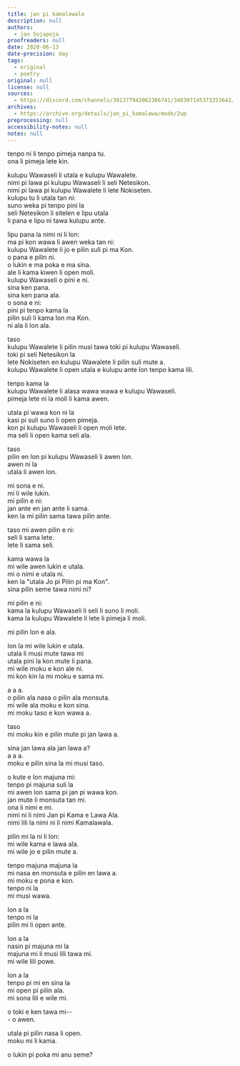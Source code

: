 ```yaml
---
title: jan pi kamalawala
description: null
authors:
  - jan Sojapoja
proofreaders: null
date: 2020-06-13
date-precision: day
tags:
  - original
  - poetry
original: null
license: null
sources:
  - https://discord.com/channels/301377942062366741/340307145373253642/721262364187426836
archives:
  - https://archive.org/details/jan_pi_kamalawa/mode/2up
preprocessing: null
accessibility-notes: null
notes: null
---
```


tenpo ni li tenpo pimeja nanpa tu.  \
ona li pimeja lete kin.

kulupu Wawaseli li utala e kulupu Wawalete.  \
nimi pi lawa pi kulupu Wawaseli li seli Netesikon.  \
nimi pi lawa pi kulupu Wawalete li lete Nokiseten.  \
kulupu tu li utala tan ni:  \
 suno weka pi tenpo pini la  \
 seli Netesikon li sitelen e lipu utala  \
 li pana e lipu ni tawa kulupu ante.

lipu pana la nimi ni li lon:  \
 ma pi kon wawa li awen weka tan ni:  \
 kulupu Wawalete li jo e pilin suli pi ma Kon.  \
 o pana e pilin ni.  \
 o lukin e ma poka e ma sina.  \
 ale li kama kiwen li open moli.  \
 kulupu Wawaseli o pini e ni.  \
 sina ken pana.  \
 sina ken pana ala.  \
 o sona e ni:  \
 pini pi tenpo kama la  \
 pilin suli li kama lon ma Kon.  \
 ni ala li lon ala.

taso  \
 kulupu Wawalete li pilin musi tawa toki pi kulupu Wawaseli.  \
 toki pi seli Netesikon la  \
 lete Nokiseten en kulupu Wawalete li pilin suli mute a.  \
 kulupu Wawalete li open utala e kulupu ante lon tenpo kama lili.

tenpo kama la  \
 kulupu Wawalete li alasa wawa wawa e kulupu Wawaseli.  \
 pimeja lete ni la moli li kama awen.

utala pi wawa kon ni la  \
 kasi pi suli suno li open pimeja.  \
 kon pi kulupu Wawaseli li open moli lete.  \
 ma seli li open kama seli ala.

taso  \
 pilin en lon pi kulupu Wawaseli li awen lon.  \
 awen ni la  \
 utala li awen lon.

mi sona e ni.  \
mi li wile lukin.  \
mi pilin e ni:  \
 jan ante en jan ante li sama.  \
 ken la mi pilin sama tawa pilin ante.

taso mi awen pilin e ni:  \
 seli li sama lete.  \
 lete li sama seli.

kama wawa la  \
 mi wile awen lukin e utala.  \
mi o nimi e utala ni.  \
ken la "utala Jo pi Pilin pi ma Kon".  \
 sina pilin seme tawa nimi ni?

mi pilin e ni:  \
 kama la kulupu Wawaseli li seli li suno li moli.  \
 kama la kulupu Wawalete li lete li pimeja li moli.

mi pilin lon e ala.

lon la mi wile lukin e utala.  \
utala li musi mute tawa mi  \
utala pini la kon mute li pana.  \
mi wile moku e kon ale ni.  \
mi kon kin la mi moku e sama mi.

a a a.  \
o pilin ala nasa o pilin ala monsuta.  \
mi wile ala moku e kon sina.  \
mi moku taso e kon wawa a.

taso  \
 mi moku kin e pilin mute pi jan lawa a.

sina jan lawa ala jan lawa a?  \
a a a.  \
moku e pilin sina la mi musi taso.

o kute e lon majuna mi:  \
 tenpo pi majuna suli la  \
 mi awen lon sama pi jan pi wawa kon.  \
 jan mute li monsuta tan mi.  \
 ona li nimi e mi.  \
 nimi ni li nimi Jan pi Kama e Lawa Ala.  \
 nimi lili la nimi ni li nimi Kamalawala.

pilin mi la ni li lon:  \
 mi wile kama e lawa ala.  \
 mi wile jo e pilin mute a.

tenpo majuna majuna la  \
 mi nasa en monsuta e pilin en lawa a.  \
 mi moku e pona e kon.  \
 tenpo ni la  \
 mi musi wawa.

lon a la  \
 tenpo ni la  \
 pilin mi li open ante.

lon a la  \
 nasin pi majuna mi la  \
 majuna mi li musi lili tawa mi.  \
 mi wile lili powe.

lon a la  \
 tenpo pi mi en sina la  \
 mi open pi pilin ala.  \
 mi sona lili e wile mi.

o toki e ken tawa mi--  \
\- o awen.

utala pi pilin nasa li open.  \
moku mi li kama.

o lukin pi poka mi anu seme?
